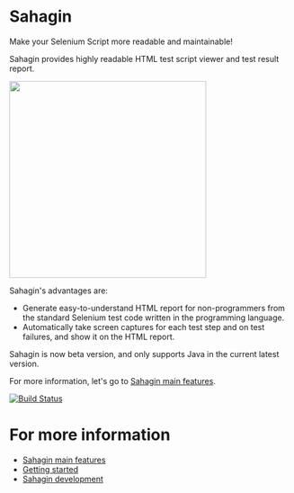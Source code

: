 # Sahagin

Make your Selenium Script more readable and maintainable!

Sahagin provides highly readable HTML test script viewer and test result report.

<img src="https://github.com/SahaginOrg/sahagin-java/blob/master/SahaginReport.jpg" height="350px" />

Sahagin's advantages are:

- Generate easy-to-understand HTML report for non-programmers from the standard Selenium test code written in the programming language.
- Automatically take screen captures for each test step and on test failures, and show it on the HTML report.

Sahagin is now beta version, and only supports Java in the current latest version.

For more information, let's go to [Sahagin main features](https://github.com/SahaginOrg/sahagin-java/wiki/Sahagin-main-features).


[![Build Status](https://travis-ci.org/SahaginOrg/sahagin-java.svg?branch=master)](https://travis-ci.org/SahaginOrg/sahagin-java)

# For more information

* [Sahagin main features](https://github.com/SahaginOrg/sahagin-java/wiki/Sahagin-main-features)
* [Getting started](https://github.com/SahaginOrg/sahagin-java/wiki/Getting-started)
* [Sahagin development](https://github.com/SahaginOrg/sahagin-java/wiki/Sahagin-development)
